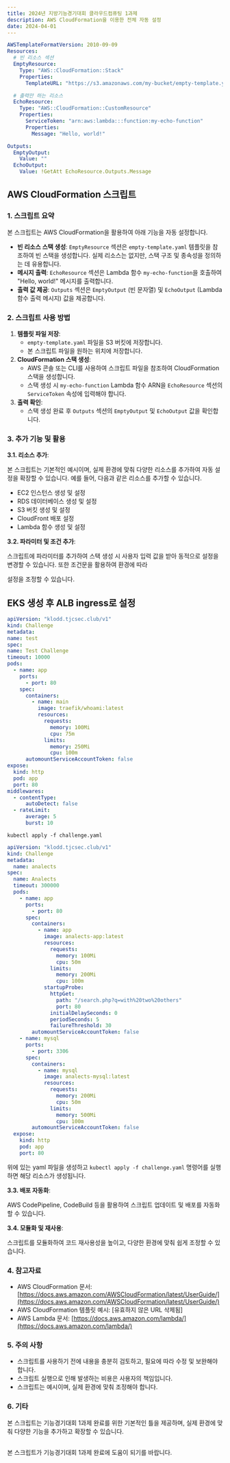 ```yaml
---
title: 2024년 지방기능경기대회 클라우드컴퓨팅 1과제
description: AWS CloudFormation을 이용한 전체 자동 설정
date: 2024-04-01
---
```


```yaml
AWSTemplateFormatVersion: 2010-09-09
Resources:
  # 빈 리소스 섹션
  EmptyResource:
    Type: "AWS::CloudFormation::Stack"
    Properties:
      TemplateURL: "https://s3.amazonaws.com/my-bucket/empty-template.yaml"

  # 출력만 하는 리소스
  EchoResource:
    Type: "AWS::CloudFormation::CustomResource"
    Properties:
      ServiceToken: "arn:aws:lambda:::function:my-echo-function"
      Properties:
        Message: "Hello, world!"

Outputs:
  EmptyOutput:
    Value: ""
  EchoOutput:
    Value: !GetAtt EchoResource.Outputs.Message
```

## AWS CloudFormation 스크립트

### 1. 스크립트 요약

본 스크립트는 AWS CloudFormation을 활용하여 아래 기능을 자동 설정합니다.

- **빈 리소스 스택 생성**: `EmptyResource` 섹션은 `empty-template.yaml` 템플릿을 참조하여 빈 스택을 생성합니다. 실제 리소스는 없지만, 스택 구조 및 종속성을 정의하는 데 유용합니다.
- **메시지 출력**: `EchoResource` 섹션은 Lambda 함수 `my-echo-function`을 호출하여 "Hello, world!" 메시지를 출력합니다.
- **출력 값 제공**: `Outputs` 섹션은 `EmptyOutput` (빈 문자열) 및 `EchoOutput` (Lambda 함수 출력 메시지) 값을 제공합니다.

### 2. 스크립트 사용 방법

1. **템플릿 파일 저장**:
   - `empty-template.yaml` 파일을 S3 버킷에 저장합니다.
   - 본 스크립트 파일을 원하는 위치에 저장합니다.
2. **CloudFormation 스택 생성**:
   - AWS 콘솔 또는 CLI를 사용하여 스크립트 파일을 참조하여 CloudFormation 스택을 생성합니다.
   - 스택 생성 시 `my-echo-function` Lambda 함수 ARN을 `EchoResource` 섹션의 `ServiceToken` 속성에 입력해야 합니다.
3. **출력 확인**:
   - 스택 생성 완료 후 `Outputs` 섹션의 `EmptyOutput` 및 `EchoOutput` 값을 확인합니다.

### 3. 추가 기능 및 활용

**3.1. 리소스 추가**:

본 스크립트는 기본적인 예시이며, 실제 환경에 맞춰 다양한 리소스를 추가하여 자동 설정을 확장할 수 있습니다. 예를 들어, 다음과 같은 리소스를 추가할 수 있습니다.

- EC2 인스턴스 생성 및 설정
- RDS 데이터베이스 생성 및 설정
- S3 버킷 생성 및 설정
- CloudFront 배포 설정
- Lambda 함수 생성 및 설정

**3.2. 파라미터 및 조건 추가**:

스크립트에 파라미터를 추가하여 스택 생성 시 사용자 입력 값을 받아 동적으로 설정을 변경할 수 있습니다. 또한 조건문을 활용하여 환경에 따라

설정을 조정할 수 있습니다.

## EKS 생성 후 ALB ingress로 설정

```yaml
apiVersion: "klodd.tjcsec.club/v1"
kind: Challenge
metadata:
name: test
spec:
name: Test Challenge
timeout: 10000
pods:
  - name: app
    ports:
      - port: 80
    spec:
      containers:
        - name: main
          image: traefik/whoami:latest
          resources:
            requests:
              memory: 100Mi
              cpu: 75m
            limits:
              memory: 250Mi
              cpu: 100m
      automountServiceAccountToken: false
expose:
  kind: http
  pod: app
  port: 80
middlewares:
  - contentType:
      autoDetect: false
  - rateLimit:
      average: 5
      burst: 10

```

`kubectl apply -f challenge.yaml`

```yaml
apiVersion: "klodd.tjcsec.club/v1"
kind: Challenge
metadata:
  name: analects
spec:
  name: Analects
  timeout: 300000
  pods:
    - name: app
      ports:
        - port: 80
      spec:
        containers:
          - name: app
            image: analects-app:latest
            resources:
              requests:
                memory: 100Mi
                cpu: 50m
              limits:
                memory: 200Mi
                cpu: 100m
            startupProbe:
              httpGet:
                path: "/search.php?q=with%20two%20others"
                port: 80
              initialDelaySeconds: 0
              periodSeconds: 5
              failureThreshold: 30
        automountServiceAccountToken: false
    - name: mysql
      ports:
        - port: 3306
      spec:
        containers:
          - name: mysql
            image: analects-mysql:latest
            resources:
              requests:
                memory: 200Mi
                cpu: 50m
              limits:
                memory: 500Mi
                cpu: 100m
        automountServiceAccountToken: false
  expose:
    kind: http
    pod: app
    port: 80
```

위에 있는 yaml 파일을 생성하고 `kubectl apply -f challenge.yaml` 명령어를 실행하면 해당 리소스가 생성됩니다.

**3.3. 배포 자동화**:

AWS CodePipeline, CodeBuild 등을 활용하여 스크립트 업데이트 및 배포를 자동화할 수 있습니다.

**3.4. 모듈화 및 재사용**:

스크립트를 모듈화하여 코드 재사용성을 높이고, 다양한 환경에 맞춰 쉽게 조정할 수 있습니다.

### 4. 참고자료

- AWS CloudFormation 문서: [https://docs.aws.amazon.com/AWSCloudFormation/latest/UserGuide/](https://docs.aws.amazon.com/AWSCloudFormation/latest/UserGuide/)
- AWS CloudFormation 템플릿 예시: [유효하지 않은 URL 삭제됨]
- AWS Lambda 문서: [https://docs.aws.amazon.com/lambda/](https://docs.aws.amazon.com/lambda/)

### 5. 주의 사항

- 스크립트를 사용하기 전에 내용을 충분히 검토하고, 필요에 따라 수정 및 보완해야 합니다.
- 스크립트 실행으로 인해 발생하는 비용은 사용자의 책임입니다.
- 스크립트는 예시이며, 실제 환경에 맞춰 조정해야 합니다.

### 6. 기타

본 스크립트는 기능경기대회 1과제 완료를 위한 기본적인 틀을 제공하며, 실제 환경에 맞춰 다양한 기능을 추가하고 확장할 수 있습니다.

##

본 스크립트가 기능경기대회 1과제 완료에 도움이 되기를 바랍니다.
